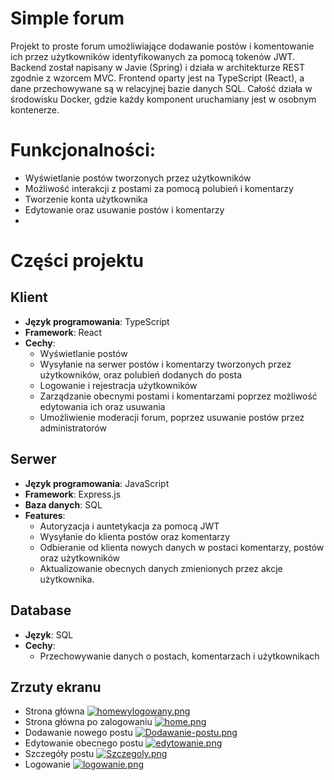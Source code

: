 # Simple forum 

Projekt to proste forum umożliwiające dodawanie postów i komentowanie ich przez użytkowników identyfikowanych za pomocą tokenów JWT. Backend został napisany w Javie (Spring) i działa w architekturze REST zgodnie z wzorcem MVC. Frontend oparty jest na TypeScript (React), a dane przechowywane są w relacyjnej bazie danych SQL. Całość działa w środowisku Docker, gdzie każdy komponent uruchamiany jest w osobnym kontenerze.


# **Funkcjonalności:**
- Wyświetlanie postów tworzonych przez użytkowników
- Możliwość interakcji z postami za pomocą polubień i komentarzy
- Tworzenie konta użytkownika
- Edytowanie oraz usuwanie postów i komentarzy
- 

# Części projektu

## Klient
- **Język programowania**: TypeScript
- **Framework**: React
- **Cechy**:
  - Wyświetlanie postów
  - Wysyłanie na serwer postów i komentarzy tworzonych przez użytkowników, oraz polubień dodanych do posta
  - Logowanie i rejestracja użytkowników
  - Zarządzanie obecnymi postami i komentarzami poprzez możliwość edytowania ich oraz usuwania
  - Umożliwienie moderacji forum, poprzez usuwanie postów przez administratorów

## Serwer
- **Język programowania**: JavaScript
- **Framework**: Express.js
- **Baza danych**: SQL
- **Features**:
  - Autoryzacja i auntetykacja za pomocą JWT
  - Wysyłanie do klienta postów oraz komentarzy
  - Odbieranie od klienta nowych danych w postaci komentarzy, postów oraz użytkowników
  - Aktualizowanie obecnych danych zmienionych przez akcje użytkownika.

## Database
- **Język**: SQL
- **Cechy**:
  - Przechowywanie danych o postach, komentarzach i użytkownikach

## Zrzuty ekranu
- Strona główna
[![homewylogowany.png](https://i.postimg.cc/cLXC1bWG/homewylogowany.png)](https://postimg.cc/bZSp3Ldm)
- Strona główna po zalogowaniu
[![home.png](https://i.postimg.cc/tgJTsNRZ/home.png)](https://postimg.cc/SX0q58Mk)
- Dodawanie nowego postu
[![Dodawanie-postu.png](https://i.postimg.cc/rF2Kf4j3/Dodawanie-postu.png)](https://postimg.cc/w3Fqv7SQ)
- Edytowanie obecnego postu
[![edytowanie.png](https://i.postimg.cc/jSsCbrGh/edytowanie.png)](https://postimg.cc/hf5KLN4J)
- Szczegóły postu
[![Szczegoly.png](https://i.postimg.cc/DzNzL4mC/Szczegoly.png)](https://postimg.cc/XZw30JfF)
- Logowanie
[![logowanie.png](https://i.postimg.cc/WbmtC4f3/logowanie.png)](https://postimg.cc/PPxt8dHs)
